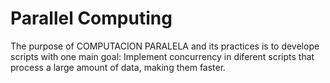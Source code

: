 # Parallel Computing
The purpose of COMPUTACION PARALELA and its practices is to develope scripts with one main goal: Implement concurrency in diferent scripts that process a large amount of data, making them faster.